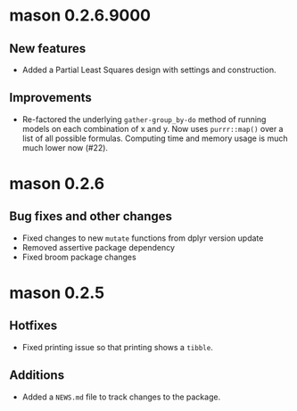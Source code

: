 # mason 0.2.6.9000

## New features

- Added a Partial Least Squares design with settings and construction.

## Improvements

- Re-factored the underlying `gather-group_by-do` method of running models on each
combination of x and y. Now uses `purrr::map()` over a list of all possible formulas.
Computing time and memory usage is much much lower now (#22).

# mason 0.2.6

## Bug fixes and other changes

- Fixed changes to new `mutate` functions from dplyr version update
- Removed assertive package dependency
- Fixed broom package changes

# mason 0.2.5

## Hotfixes

* Fixed printing issue so that printing shows a `tibble`.

## Additions

* Added a `NEWS.md` file to track changes to the package.




